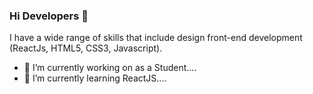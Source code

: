 ### Hi Developers 👋 
 I have a wide range of skills that include design front-end development (ReactJs, HTML5, CSS3, Javascript).
 - 🔭 I’m currently working on as a Student....
 - 🌱 I’m currently learning ReactJS....
<!--
**sagarwankhade7057/sagarwankhade7057** is a ✨ _special_ ✨ repository because its `README.md` (this file) appears on your GitHub profile.

Here are some ideas to get you started:

- 🔭 I’m currently working on as a Student....
- 🌱 I’m currently learning ReactJS....
- 👯 I’m looking to collaborate on ...
- 🤔 I’m looking for help with ...
- 💬 Ask me about ...
- 📫 How to reach me: ...
- 😄 Pronouns: ...
- ⚡ Fun fact: ...
-->
